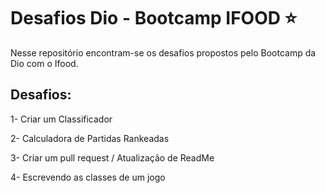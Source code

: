 # Desafios Dio - Bootcamp IFOOD :star:

Nesse repositório encontram-se os desafios propostos pelo Bootcamp da Dio com o Ifood. 


## Desafios:


1- Criar um Classificador

2- Calculadora de Partidas Rankeadas 

3- Criar um pull request / Atualização de ReadMe

4- Escrevendo as classes de um jogo 